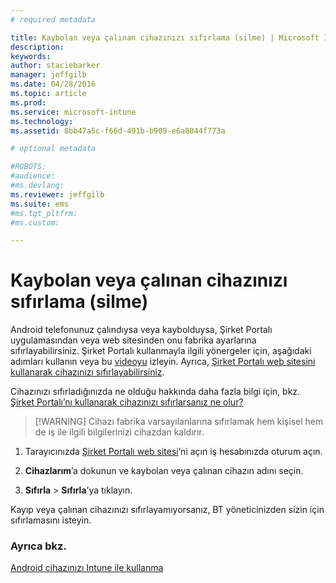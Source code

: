 ```yaml
---
# required metadata

title: Kaybolan veya çalınan cihazınızı sıfırlama (silme) | Microsoft Intune
description:
keywords:
author: staciebarker
manager: jeffgilb
ms.date: 04/28/2016
ms.topic: article
ms.prod:
ms.service: microsoft-intune
ms.technology:
ms.assetid: 8bb47a5c-f66d-491b-b909-e6a8844f773a

# optional metadata

#ROBOTS:
#audience:
#ms.devlang:
ms.reviewer: jeffgilb
ms.suite: ems
#ms.tgt_pltfrm:
#ms.custom:

---
```



# Kaybolan veya çalınan cihazınızı sıfırlama (silme)

Android telefonunuz çalındıysa veya kaybolduysa, Şirket Portalı uygulamasından veya web sitesinden onu fabrika ayarlarına sıfırlayabilirsiniz. Şirket Portalı kullanmayla ilgili yönergeler için, aşağıdaki adımları kullanın veya bu [videoyu](http://aka.ms/ly1x17) izleyin. Ayrıca, [Şirket Portalı web sitesini kullanarak cihazınızı sıfırlayabilirsiniz](reset-your-device-cpwebsite.md).

Cihazınızı sıfırladığınızda ne olduğu hakkında daha fazla bilgi için, bkz. [Şirket Portalı’nı kullanarak cihazınızı sıfırlarsanız ne olur?](what-happens-if-you-reset-your-device-using-the-company-portal-android.md)

> [!WARNING] Cihazı fabrika varsayılanlarına sıfırlamak hem kişisel hem de iş ile ilgili bilgilerinizi cihazdan kaldırır.

1.  Tarayıcınızda [Şirket Portalı web sitesi](http://portal.manage.microsoft.com)’ni açın iş hesabınızda oturum açın.

2.  **Cihazlarım**’a dokunun ve kaybolan veya çalınan cihazın adını seçin.

3.  **Sıfırla** &gt; **Sıfırla**’ya tıklayın.

Kayıp veya çalınan cihazınızı sıfırlayamıyorsanız, BT yöneticinizden sizin için sıfırlamasını isteyin.

### Ayrıca bkz.
[Android cihazınızı Intune ile kullanma](using-your-android-device-with-intune.md)



<!--HONumber=May16_HO3-->


